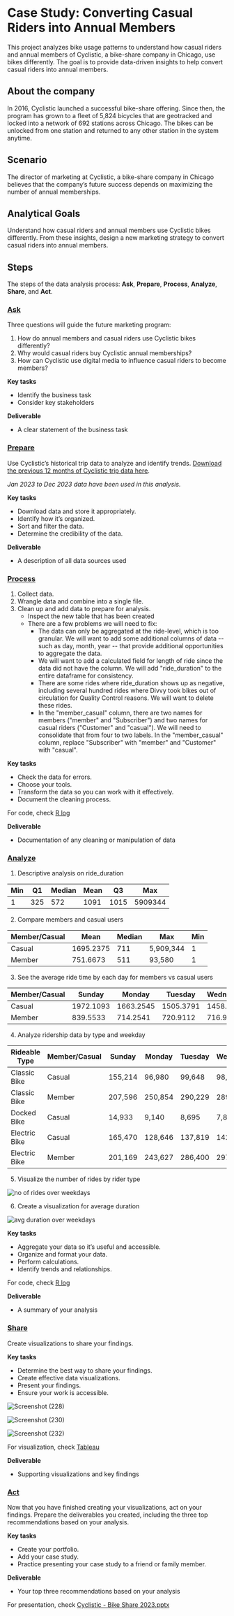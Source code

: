 # Case Study: Converting Casual Riders into Annual Members
This project analyzes bike usage patterns to understand how casual riders and annual members of Cyclistic, a bike-share company in Chicago, use bikes differently. The goal is to provide data-driven insights to help convert casual riders into annual members.

## About the company
In 2016, Cyclistic launched a successful bike-share offering. Since then, the program has grown to a fleet of 5,824 bicycles that are geotracked and locked into a network of 692 stations across Chicago. The bikes can be unlocked from one station and returned to any other station in the system anytime.

## Scenario
The director of marketing at Cyclistic, a bike-share company in Chicago believes that the company’s future success depends on maximizing the number of annual memberships.

## Analytical Goals
Understand how casual riders and annual members use Cyclistic bikes differently. From these insights, design a new marketing strategy to convert casual riders into annual members.

## Steps
The steps of the data analysis process: **Ask**, **Prepare**, **Process**, **Analyze**, **Share**, and **Act**.

### <ins>Ask</ins>
Three questions will guide the future marketing program:
1. How do annual members and casual riders use Cyclistic bikes differently?
2. Why would casual riders buy Cyclistic annual memberships?
3. How can Cyclistic use digital media to influence casual riders to become members?

**Key tasks**
* Identify the business task
* Consider key stakeholders

**Deliverable**
* A clear statement of the business task

### <ins>Prepare</ins>
Use Cyclistic’s historical trip data to analyze and identify trends. [Download the previous 12 months of Cyclistic trip data here](https://divvy-tripdata.s3.amazonaws.com/index.html).

*Jan 2023 to Dec 2023 data have been used in this analysis.*

**Key tasks**
* Download data and store it appropriately.
* Identify how it’s organized.
* Sort and filter the data.
* Determine the credibility of the data.

**Deliverable**
* A description of all data sources used

### <ins>Process</ins>
1. Collect data.
2. Wrangle data and combine into a single file.
3. Clean up and add data to prepare for analysis.
    * Inspect the new table that has been created
    * There are a few problems we will need to fix:
      - The data can only be aggregated at the ride-level, which is too granular. We will want to add some additional columns of data -- such as day, month, year -- that provide additional opportunities to aggregate the data.
      - We will want to add a calculated field for length of ride since the data did not have the column. We will add "ride_duration" to the entire dataframe for consistency.
      - There are some rides where ride_duration shows up as negative, including several hundred rides where Divvy took bikes out of circulation for Quality Control reasons. We will want to delete these rides.
      - In the "member_casual" column, there are two names for members ("member" and "Subscriber") and two names for casual riders ("Customer" and "casual"). We will need to consolidate that from four to two labels. In the "member_casual" column, replace "Subscriber" with "member" and "Customer" with "casual".

**Key tasks**
* Check the data for errors.
* Choose your tools.
* Transform the data so you can work with it effectively.
* Document the cleaning process.

For code, check [R log](https://github.com/04vaishnavi28/Cyclistic-Bike-Share-2023/blob/main/R%20log.txt)

**Deliverable**
* Documentation of any cleaning or manipulation of data

### <ins>Analyze</ins>
1. Descriptive analysis on ride_duration

| Min | Q1  | Median | Mean | Q3  | Max     |
| --- | --- | ------ | ---- | --- | ------- |
| 1   | 325 | 572    | 1091 | 1015| 5909344 |

2. Compare members and casual users

| Member/Casual | Mean     | Median | Max      | Min |
| ------------- | -------- | ------ | -------- | --- |
| Casual        | 1695.2375| 711    | 5,909,344| 1   |
| Member        | 751.6673 | 511    | 93,580   | 1   |

3. See the average ride time by each day for members vs casual users

| Member/Casual | Sunday    | Monday    | Tuesday   | Wednesday | Thursday  | Friday    | Saturday  |
| ------------- | --------- | --------- | --------- | --------- | --------- | --------- | --------- |
| Casual        | 1972.1093 | 1663.2545 | 1505.3791 | 1458.6211 | 1483.8940 | 1636.1457 | 1928.7081 |
| Member        | 839.5533  | 714.2541  | 720.9112  | 716.9467  | 721.2935  | 748.8346  | 836.4458  |

4. Analyze ridership data by type and weekday

| Rideable Type | Member/Casual | Sunday  | Monday  | Tuesday  | Wednesday | Thursday | Friday  | Saturday |
| ------------- | ------------- | ------- | ------- | -------- | --------- | -------- | ------- | -------- |
| Classic Bike  | Casual        | 155,214 | 96,980  | 99,648   | 98,618    | 107,945  | 127,753 | 190,647  |
| Classic Bike  | Member        | 207,596 | 250,854 | 290,229  | 289,138   | 288,459  | 256,942 | 235,808  |
| Docked Bike   | Casual        | 14,933  | 9,140   | 8,695    | 7,870     | 8,913    | 11,450  | 17,286   |
| Electric Bike | Casual        | 165,470 | 128,646 | 137,819  | 142,605   | 153,682  | 172,632 | 202,675  |
| Electric Bike | Member        | 201,169 | 243,627 | 286,400  | 297,227   | 301,027  | 274,561 | 236,950  |

5. Visualize the number of rides by rider type

![no  of rides over weekdays](https://github.com/user-attachments/assets/3c322610-ccca-4452-ab0c-0c2d43157949)

6. Create a visualization for average duration

![avg  duration over weekdays](https://github.com/user-attachments/assets/9745e15f-dd43-4ef5-82a5-ea0fec499b77)

**Key tasks**
* Aggregate your data so it’s useful and accessible.
* Organize and format your data.
* Perform calculations.
* Identify trends and relationships.

For code, check [R log](https://github.com/04vaishnavi28/Cyclistic-Bike-Share-2023/blob/main/R%20log.txt)

**Deliverable**
* A summary of your analysis

### <ins>Share</ins>
Create visualizations to share your findings.

**Key tasks**
* Determine the best way to share your findings.
* Create effective data visualizations.
* Present your findings.
* Ensure your work is accessible.

![Screenshot (228)](https://github.com/user-attachments/assets/b1a21c4e-bedf-447f-b73d-393220547868)

![Screenshot (230)](https://github.com/user-attachments/assets/87a124ff-b191-40c0-be6c-c87afed25fd9)

![Screenshot (232)](https://github.com/user-attachments/assets/4cbbaf64-eac5-48c7-afb6-f344f3d39440)

For visualization, check [Tableau](https://public.tableau.com/app/profile/vaishnavi.hemadri/viz/CyclisticBikeShare_17289916211870/TotalBikeHires)

**Deliverable**
* Supporting visualizations and key findings

### <ins>Act</ins>
Now that you have finished creating your visualizations, act on your findings. Prepare the deliverables you created, including the three top recommendations based on your analysis.

**Key tasks**
* Create your portfolio.
* Add your case study.
* Practice presenting your case study to a friend or family member.

**Deliverable**
* Your top three recommendations based on your analysis

For presentation, check [Cyclistic - Bike Share 2023.pptx](https://github.com/user-attachments/files/17266699/Cyclistic.-.Bike.Share.2023.pptx)
